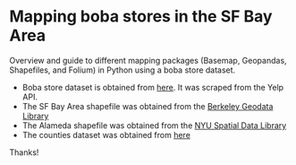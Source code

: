 # Mapping boba stores in the SF Bay Area
Overview and guide to different mapping packages (Basemap, Geopandas, Shapefiles, and Folium) in Python using a boba store dataset. 

* Boba store dataset is obtained from [here](https://www.kaggle.com/vnxiclaire/bobabayarea). It was scraped from the Yelp API.
* The SF Bay Area shapefile was obtained from the [Berkeley Geodata Library](https://geodata.lib.berkeley.edu/catalog/ark28722-s7hs4j)
* The Alameda shapefile was obtained from the [NYU Spatial Data Library](https://geo.nyu.edu/catalog.html?f%5Bdc_creator_sm%5D%5B%5D=Conservation+Lands+Network&f%5Bdc_rights_s%5D%5B%5D=Public&f%5Bdc_subject_sm%5D%5B%5D=Streets&f%5Bdct_spatial_sm%5D%5B%5D=Alameda+County+%28Calif.%29&f%5Bnyu_addl_format_sm%5D%5B%5D=Shapefile&per_page=50)
* The counties dataset was obtained from [here](https://simplemaps.com/data/us-cities)

Thanks!





